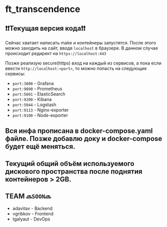 # ft_transcendence

## ❗️❗️Текущая версия кода❗️❗️
Сейчас хватает написать make и контейнеры запустятся. После этого можно заходить на сайт, вводя ```localhost``` в браузере. В данном случае происходит редирект на ```https://localhost:443```

Позже реализую secure(https) вход на каждый из сервисов, а пока если ввести ```http://localhost:<port>```, то можно попасть на следующие сервисы:
+ ```port:3000``` - Grafana
+ ```port:9090``` - Prometheus
+ ```port:5601``` - ElasticSearch
+ ```port:9200``` - Kibana
+ ```port:5044``` - Logstash
+ ```port:9113``` - Nginx-exporter
+ ```port:9100``` - Node-exporter

## Вся инфа прописана в docker-compose.yaml файле. Позже добавлю доку и docker-compose будет ещё меняться.
## Текущий общий объём используемого дискового пространства после поднятия контейнеров > 2GB.

## TEAM ```🔜SOON🔜```
+ adavitav - Backend
+ vgribkov - Frontend
+ tgalyaut - DevOps
